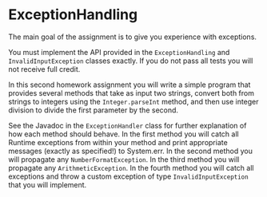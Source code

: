 ExceptionHandling
=================
The main goal of the assignment is to give you experience with exceptions.

You  must implement the API provided in the `ExceptionHandling` and `InvalidInputException` classes exactly. If you do not pass all tests you will not receive full credit.

In this second homework assignment you will write a simple program that provides several methods that take as input two strings, convert both from strings to integers using the `Integer.parseInt` method, and then use integer division to divide the first parameter by the second.

See the Javadoc in the `ExceptionHandler` class for further explanation of how each method should behave. In the first method you will catch all Runtime exceptions from within your method and print appropriate messages (exactly as specified!) to System.err. In the second method you will propagate any `NumberFormatException`. In the third method you will propagate any `ArithmeticException`. In the fourth method you will catch all exceptions and throw a custom exception of type `InvalidInputException` that you will implement. 

